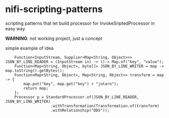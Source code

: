 # nifi-scripting-patterns
scripting patterns that let build processor for InvokeSriptedProcessor in easy way

**WARNING**: not working project, just a concept

simple example of idea

		Function<InputStream, Supplier<Map<String, Object>>> JSON_BY_LINE_READER = (InputStream in) -> ()-> Map.of("key", "value");
		Function<Map<String, Object>, byte[]> JSON_BY_LINE_WRITER = map -> map.toString().getBytes();
		Function<Map<String, Object>, Map<String, Object>> transform = map -> {
			map.put("key", map.get("key") + "jotaro");
			return map;
		};
		Processor p = StandardProcessor.of(JSON_BY_LINE_READER, JSON_BY_LINE_WRITER)
						.withTransformation(Transformation.of(transform)
						.withRelationship("DDS"));
